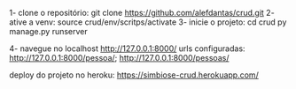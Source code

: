 1- clone o repositório:
  git clone  https://github.com/alefdantas/crud.git
2- ative a venv:
  source crud/env/scritps/activate
3- inicie o projeto:
  cd crud
  py manage.py runserver
  
4- navegue no localhost http://127.0.0.1:8000/
  urls configuradas: http://127.0.0.1:8000/pessoa/; http://127.0.0.1:8000/pessoas/



deploy do projeto no heroku:  https://simbiose-crud.herokuapp.com/
